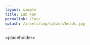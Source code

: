 ```yaml
---
layout: simple
title: Lab Fun
permalink: /fun/
splash: /assets/img/splash/heads.jpg
---
```


=placeholder=
